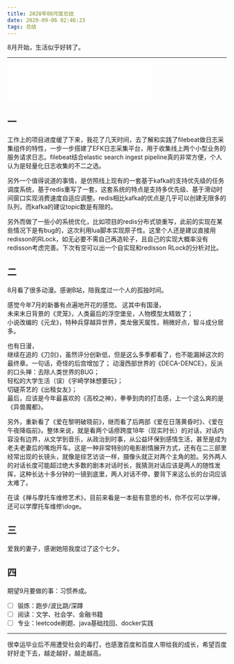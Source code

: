 ```yaml
---
title: 2020年08月度总结
date: 2020-09-06 02:46:23
tags: 总结
---
```

8月开始，生活似乎好转了。

<!-- more -->

---

<iframe frameborder="no" border="0" marginwidth="0" marginheight="0" width=330 height=86 src="//music.163.com/outchain/player?type=2&id=28381564&auto=0&height=66"></iframe>

## 一

工作上的项目进度缓了下来，我花了几天时间，去了解和实践了filebeat做日志采集组件的特性，一步一步搭建了EFK日志采集平台，用于收集线上两个小型业务的服务请求日志。filebeat结合elastic search ingest pipeline真的非常方便，个人认为是轻量化日志收集的不二之选。

另外一个值得说道的事情，是仿照线上现有的一套基于kafka的支持优先级的任务调度系统，基于redis重写了一套，这套系统的特点是支持多优先级、基于滑动时间窗口实现消费速度自适应调整。redis相比kafka的优点是几乎可以创建无限多的队列，而kafka的建议topic数是有限的。

另外而做了一些小的系统优化，比如项目的redis分布式锁重写，此前的实现在某些情况下是有bug的，这次利用lua脚本实现原子性。这里个人还是建议直接用redisson的RLock，如无必要不需自己再造轮子，且自己的实现大概率没有redisson考虑完善。下次有空可以出一个自实现和redisson RLock的分析对比。

## 二

8月看了很多动漫。感谢B站，陪我度过一个人的孤独时间。 

感觉今年7月的新番有点遍地开花的感觉。
这其中有国漫，  
未来末日背景的《灵笼》，人类最后的浮空堡垒，人物模型太精致了；  
小说改编的《元龙》，特种兵穿越异世界，类龙傲天属性，稍微好点，智斗成分居多。  

也有日漫，  
继续在追的《刀剑》，虽然评分创新低，但是这么多季都看了，也不能漏掉这次的最终章。一句话，奇怪的后宫增加了； 
动漫西部世界的《DECA-DENCE》，反派的口头禅：去除人类世界的BUG；  
轻松的大学生活（误）《宇崎学妹想要玩》；  
切磋茶艺的《出租女友》；  
最后，应该是今年最喜欢的《高校之神》，拳拳到肉的打击感，上一个这么爽的是《异兽魔都》。

另外，重新看了《爱在黎明破晓前》，继而看了后两部《爱在日落黄昏时》、《爱在午夜降临前》。整体来说，就是看两个话痨跨度18年（现实时长）的对话，对话内容没有边界，从文学到音乐，从政治到时事，从公益环保到感情生活，甚至是成为老夫老妻后的嘴炮开车。这是一种非常特别的电影剧情展开方式，还有在二三部里经常出现的长镜头，就像是综艺访谈一样，摄像头就正对两个主角的脸。另外两人的对话长度可能超过绝大多数的剧本对话时长，我猜测对话应该是两人的随性发挥，这种长达十多分钟的一镜到底里，两人对话不停，要背下来这么长的台词应该太难了。

在读《禅与摩托车维修艺术》，目前来看是一本挺有意思的书，你不仅可以学禅，还可以学摩托车维修\doge。

## 三

爱我的妻子，感谢她陪我度过了这个七夕。

## 四

期望9月要做的事：习惯养成。

- [ ] 锻炼：跑步/波比跳/深蹲
- [ ] 阅读：文学、社会学、金融书籍
- [ ] 专业：leetcode刷题、java基础找回、docker实践

---

很幸运毕业后不用遭受社会的毒打，也感激百度和百度人带给我的成长，希望百度好好走下去，越走越好，越走越高。
